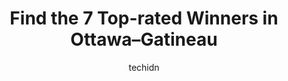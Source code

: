 ---
layout: ampstory
image: https://i0.wp.com/www.auto.or.id/wp-content/uploads/2023/06/winners-homesense-0-ottawa-gatineau-1686322891.jpeg?resize=640,853
author: techidn
featured: false
description: Ottawa–Gatineau, Ontario / Quebec, Canada is a haven for Winners enthusiasts, boasting an impressive array of 7 top-notch establishments. Whether youre a seasoned connoisseur or simply cu
title: Find the 7 Top-rated Winners in Ottawa–Gatineau
cover:
   title: Find the 7 Top-rated Winners in Ottawa–Gatineau
   subtitle: AUTO.OR.ID
   background: https://www.auto.or.id/wp-content/uploads/2023/06/winners-homesense-0-ottawa-gatineau-1686322891.jpeg

pages: 
 - layout: thirds
   top: <h1>#1 Winners</h1>
   bottom: "<p>I called the store to put aside an item and the staff not only kept it aside but also chose the best possible selection for me. Thank you Julie and Rachelle for the aweso</p>"
   background: https://www.auto.or.id/wp-content/uploads/2023/06/winners-homesense-1-ottawa-gatineau-1686322892.jpeg
   backgroundblur: true
 - layout: thirds
   top: <h1>#2 Winners</h1>
   bottom: "<p>155 Queen St, Ottawa, ON K1P 6L1, Canada</p>"
   background: https://www.auto.or.id/wp-content/uploads/2023/06/winners-homesense-2-ottawa-gatineau-1686322892.jpeg
   cta:
      link: https://www.auto.or.id/find-the-7-top-rated-winners-in-ottawa-gatineau/
      text: Find the 7 Top-rated Winners in Ottawa–Gatineau
 - layout: thirds
   top: <h1>#3 Winners & HomeSense</h1>
   bottom: "<p>4220 Innes Rd Unit 4, Orléans, ON K4A 5E6, Canada</p>"
   background: https://images.unsplash.com/photo-1602343858784-d837e63a79c1?ixlib=rb-4.0.3&ixid=MnwxMjA3fDB8MHxwaG90by1wYWdlfHx8fGVufDB8fHx8&auto=format&fit=crop&w=640&h=853&q=80
   cta:
      link: https://www.auto.or.id/find-the-7-top-rated-winners-in-ottawa-gatineau/
      text: Find the 7 Top-rated Winners in Ottawa–Gatineau
 - layout: thirds
   top: <h1>#4 Winners</h1>
   bottom: "<p>1235 Donald St, Ottawa, ON K1J 8W3, Canada</p>"
   background: https://images.unsplash.com/photo-1632956557796-6868d5ecc6d2?ixlib=rb-4.0.3&ixid=MnwxMjA3fDB8MHxwaG90by1wYWdlfHx8fGVufDB8fHx8&auto=format&fit=crop&w=640&h=853&q=80
   cta:
      link: https://www.auto.or.id/find-the-7-top-rated-winners-in-ottawa-gatineau/
      text: Find the 7 Top-rated Winners in Ottawa–Gatineau
 - layout: thirds
   top: <h1>#5 Winners & HomeSense</h1>
   bottom: "<p>129 Boulevard du Plateau, Gatineau, Quebec J9A 3G1, Canada</p>"
   background: https://images.unsplash.com/photo-1630686120465-89debf3b32a8?ixlib=rb-4.0.3&ixid=MnwxMjA3fDB8MHxwaG90by1wYWdlfHx8fGVufDB8fHx8&auto=format&fit=crop&w=640&h=853&q=80
   cta:
      link: https://www.auto.or.id/find-the-7-top-rated-winners-in-ottawa-gatineau/
      text: Find the 7 Top-rated Winners in Ottawa–Gatineau
 - layout: thirds
   top: <h1>#6 Winners</h1>
   bottom: "<p>1651 Merivale Rd, Nepean, ON K2G 3K2, Canada</p>"
   background: https://images.unsplash.com/photo-1600978257452-c6c0bc8660d4?ixlib=rb-4.0.3&ixid=MnwxMjA3fDB8MHxwaG90by1wYWdlfHx8fGVufDB8fHx8&auto=format&fit=crop&w=640&h=853&q=80
   cta:
      link: https://www.auto.or.id/find-the-7-top-rated-winners-in-ottawa-gatineau/
      text: Find the 7 Top-rated Winners in Ottawa–Gatineau
 - layout: thirds
   top: <h1>#7 Winners</h1>
   bottom: "<p>2210 Bank St, Ottawa, ON K1V 1J5, Canada</p>"
   background: https://images.unsplash.com/photo-1639928849293-7f9ff81e41d3?ixlib=rb-4.0.3&ixid=MnwxMjA3fDB8MHxwaG90by1wYWdlfHx8fGVufDB8fHx8&auto=format&fit=crop&w=640&h=853&q=80
   cta:
      link: https://www.auto.or.id/find-the-7-top-rated-winners-in-ottawa-gatineau/
      text: Find the 7 Top-rated Winners in Ottawa–Gatineau
 - layout: thirds
   middle: Continue reading...
   background: https://images.unsplash.com/photo-1637160967945-6d1ee20d67c9?ixlib=rb-4.0.3&ixid=MnwxMjA3fDB8MHxwaG90by1wYWdlfHx8fGVufDB8fHx8&auto=format&fit=crop&w=640&h=853&q=80
   cta:
      link: https://www.auto.or.id/find-the-7-top-rated-winners-in-ottawa-gatineau/
      text: Find the 7 Top-rated Winners in Ottawa–Gatineau

---